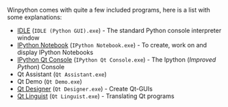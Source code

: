 Winpython comes with quite a few included programs, here is a list with some explanations:

  * [IDLE](https://docs.python.org/library/idle.html) (`IDLE (Python GUI).exe`) -  The standard Python console interpreter window
  * [IPython Notebook](http://ipython.org/notebook.html) (`IPython Notebook.exe`) - To create, work on and display IPython Notebooks 
  * [IPython Qt Console](http://ipython.org/ipython-doc/stable/interactive/qtconsole.html) (`IPython Qt Console.exe`) - The Ipython (*Improved Python*) Console
  * Qt Assistant (`Qt Assistant.exe`)
  * Qt Demo (`Qt Demo.exe`)
  * [Qt Designer](https://qt-project.org/doc/qt-4.8/designer-manual.html) (`Qt Designer.exe`) - Create Qt-GUIs
  * [Qt Linguist](https://qt-project.org/doc/qt-4.8/linguist-manual.html) (`Qt Linguist.exe`) - Translating Qt programs